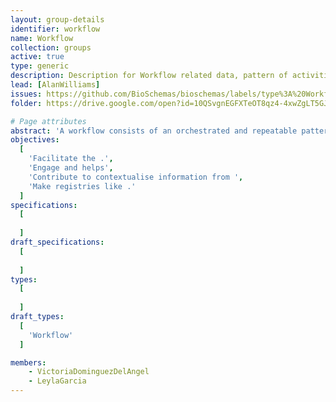 ```yaml
---
layout: group-details
identifier: workflow
name: Workflow
collection: groups
active: true
type: generic
description: Description for Workflow related data, pattern of activities and so on.
lead: [AlanWilliams]
issues: https://github.com/BioSchemas/bioschemas/labels/type%3A%20Workflow
folder: https://drive.google.com/open?id=10QSvgnEGFXTeOT8qz4-4xwZgLT5GJrqG

# Page attributes
abstract: 'A workflow consists of an orchestrated and repeatable pattern of activities enabled by the systematic organization of resources into processes that transform materials, provide services, or process information. It can be depicted as a sequence of operations, the work of a person or group, the work of an organization of staff, or one or more simple or complex mechanisms.'
objectives:
  [
    'Facilitate the .',
    'Engage and helps',
    'Contribute to contextualise information from ',
    'Make registries like .'
  ]
specifications:
  [  
    
  ]
draft_specifications:
  [  
    
  ]
types:
  [  
   
  ]
draft_types:
  [  
    'Workflow'
  ]

members:
    - VictoriaDominguezDelAngel
    - LeylaGarcia
---
```

